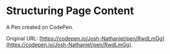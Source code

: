 # Structuring Page Content

A Pen created on CodePen.

Original URL: [https://codepen.io/Josh-Nathaniel/pen/RwdLmGg](https://codepen.io/Josh-Nathaniel/pen/RwdLmGg).

